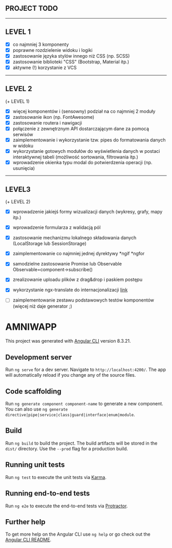 ## PROJECT TODO

-------------------------------------------------------------------------------
LEVEL 1
-------------------------------------------------------------------------------
- [x] co najmniej 3 komponenty
- [x] poprawne rozdzielenie widoku i logiki
- [x] zastosowanie języka stylów innego niż CSS (np. SCSS)
- [x] zastosowanie biblioteki "CSS" (Bootstrap, Material itp.)
- [x] aktywne (!) korzystanie z VCS

-------------------------------------------------------------------------------
LEVEL 2
-------------------------------------------------------------------------------
(+ LEVEL 1)
- [x] więcej komponentów i (sensowny) podział na co najmniej 2 moduły
- [x] zastosowanie ikon (np. FontAwesome)
- [x] zastosowanie routera i nawigacji
- [x] połączenie z zewnętrznym API dostarczającym dane za pomocą serwisów
- [x] zaimplementowanie i wykorzystanie tzw. pipes do formatowania danych w widoku
- [x] wykorzystanie gotowych modułów do wyświetlenia danych w postaci interaktywnej
  tabeli (możliwość sortowania, filtrowania itp.) 
- [x] wprowadzenie okienka typu modal do potwierdzenia operacji (np. usunięcia)

-------------------------------------------------------------------------------
LEVEL3
-------------------------------------------------------------------------------
(+ LEVEL 2)
- [x] wprowadzenie jakiejś formy wizualizacji danych (wykresy, grafy, mapy itp.)
- [x] wprowadzenie formularza z walidacją pól
- [x] zastosowanie mechanizmu lokalnego składowania danych (LocalStorage lub 
  SessionStorage)
- [x] zaimplementowanie co najmniej jednej dyrektywy *ngif *ngfor
- [x] samodzielne zastosowanie Promise lub Observable Observable=component->subscribe()
- [x] zrealizowanie uploadu plików z drag&drop i paskiem postępu
- [x] wykorzystanie ngx-translate do internacjonalizacji [link](https://github.com/ngx-translate/core)
- [ ] zaimplementowanie zestawu podstawowych testów komponentów (więcej niż daje 
  generator ;)


# AMNIWAPP

This project was generated with [Angular CLI](https://github.com/angular/angular-cli) version 8.3.21.

## Development server

Run `ng serve` for a dev server. Navigate to `http://localhost:4200/`. The app will automatically reload if you change any of the source files.

## Code scaffolding

Run `ng generate component component-name` to generate a new component. You can also use `ng generate directive|pipe|service|class|guard|interface|enum|module`.

## Build

Run `ng build` to build the project. The build artifacts will be stored in the `dist/` directory. Use the `--prod` flag for a production build.

## Running unit tests

Run `ng test` to execute the unit tests via [Karma](https://karma-runner.github.io).

## Running end-to-end tests

Run `ng e2e` to execute the end-to-end tests via [Protractor](http://www.protractortest.org/).

## Further help

To get more help on the Angular CLI use `ng help` or go check out the [Angular CLI README](https://github.com/angular/angular-cli/blob/master/README.md).
